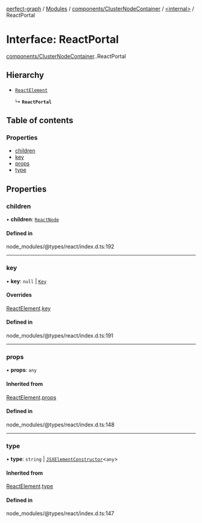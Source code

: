 [perfect-graph](../README.md) / [Modules](../modules.md) / [components/ClusterNodeContainer](../modules/components_ClusterNodeContainer.md) / [<internal\>](../modules/components_ClusterNodeContainer._internal_.md) / ReactPortal

# Interface: ReactPortal

[components/ClusterNodeContainer](../modules/components_ClusterNodeContainer.md).[<internal>](../modules/components_ClusterNodeContainer._internal_.md).ReactPortal

## Hierarchy

- [`ReactElement`](components_ClusterNodeContainer._internal_.ReactElement.md)

  ↳ **`ReactPortal`**

## Table of contents

### Properties

- [children](components_ClusterNodeContainer._internal_.ReactPortal.md#children)
- [key](components_ClusterNodeContainer._internal_.ReactPortal.md#key)
- [props](components_ClusterNodeContainer._internal_.ReactPortal.md#props)
- [type](components_ClusterNodeContainer._internal_.ReactPortal.md#type)

## Properties

### children

• **children**: [`ReactNode`](../modules/components_ClusterNodeContainer._internal_.md#reactnode)

#### Defined in

node_modules/@types/react/index.d.ts:192

___

### key

• **key**: ``null`` \| [`Key`](../modules/components_ClusterNodeContainer._internal_.md#key)

#### Overrides

[ReactElement](components_ClusterNodeContainer._internal_.ReactElement.md).[key](components_ClusterNodeContainer._internal_.ReactElement.md#key)

#### Defined in

node_modules/@types/react/index.d.ts:191

___

### props

• **props**: `any`

#### Inherited from

[ReactElement](components_ClusterNodeContainer._internal_.ReactElement.md).[props](components_ClusterNodeContainer._internal_.ReactElement.md#props)

#### Defined in

node_modules/@types/react/index.d.ts:148

___

### type

• **type**: `string` \| [`JSXElementConstructor`](../modules/components_ClusterNodeContainer._internal_.md#jsxelementconstructor)<`any`\>

#### Inherited from

[ReactElement](components_ClusterNodeContainer._internal_.ReactElement.md).[type](components_ClusterNodeContainer._internal_.ReactElement.md#type)

#### Defined in

node_modules/@types/react/index.d.ts:147
